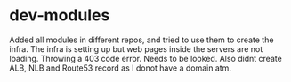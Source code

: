 # dev-modules

Added all modules in different repos, and tried to use them to create the infra. The infra is setting up but web pages inside the servers 
are not loading. Throwing a 403 code error. Needs to be looked. Also didnt create ALB, NLB and Route53 record as I donot have a domain atm.
